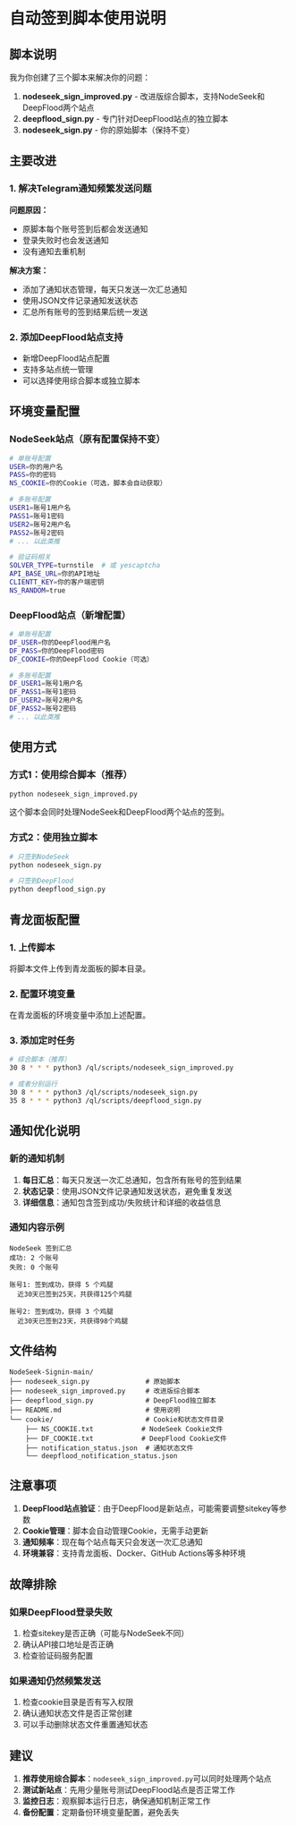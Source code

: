 # 自动签到脚本使用说明

## 脚本说明

我为你创建了三个脚本来解决你的问题：

1. **nodeseek_sign_improved.py** - 改进版综合脚本，支持NodeSeek和DeepFlood两个站点
2. **deepflood_sign.py** - 专门针对DeepFlood站点的独立脚本
3. **nodeseek_sign.py** - 你的原始脚本（保持不变）

## 主要改进

### 1. 解决Telegram通知频繁发送问题

**问题原因：**
- 原脚本每个账号签到后都会发送通知
- 登录失败时也会发送通知
- 没有通知去重机制

**解决方案：**
- 添加了通知状态管理，每天只发送一次汇总通知
- 使用JSON文件记录通知发送状态
- 汇总所有账号的签到结果后统一发送

### 2. 添加DeepFlood站点支持

- 新增DeepFlood站点配置
- 支持多站点统一管理
- 可以选择使用综合脚本或独立脚本

## 环境变量配置

### NodeSeek站点（原有配置保持不变）
```bash
# 单账号配置
USER=你的用户名
PASS=你的密码
NS_COOKIE=你的Cookie（可选，脚本会自动获取）

# 多账号配置
USER1=账号1用户名
PASS1=账号1密码
USER2=账号2用户名  
PASS2=账号2密码
# ... 以此类推

# 验证码相关
SOLVER_TYPE=turnstile  # 或 yescaptcha
API_BASE_URL=你的API地址
CLIENTT_KEY=你的客户端密钥
NS_RANDOM=true
```

### DeepFlood站点（新增配置）
```bash
# 单账号配置
DF_USER=你的DeepFlood用户名
DF_PASS=你的DeepFlood密码
DF_COOKIE=你的DeepFlood Cookie（可选）

# 多账号配置
DF_USER1=账号1用户名
DF_PASS1=账号1密码
DF_USER2=账号2用户名
DF_PASS2=账号2密码
# ... 以此类推
```

## 使用方式

### 方式1：使用综合脚本（推荐）
```bash
python nodeseek_sign_improved.py
```
这个脚本会同时处理NodeSeek和DeepFlood两个站点的签到。

### 方式2：使用独立脚本
```bash
# 只签到NodeSeek
python nodeseek_sign.py

# 只签到DeepFlood  
python deepflood_sign.py
```

## 青龙面板配置

### 1. 上传脚本
将脚本文件上传到青龙面板的脚本目录。

### 2. 配置环境变量
在青龙面板的环境变量中添加上述配置。

### 3. 添加定时任务
```bash
# 综合脚本（推荐）
30 8 * * * python3 /ql/scripts/nodeseek_sign_improved.py

# 或者分别运行
30 8 * * * python3 /ql/scripts/nodeseek_sign.py
35 8 * * * python3 /ql/scripts/deepflood_sign.py
```

## 通知优化说明

### 新的通知机制
1. **每日汇总**：每天只发送一次汇总通知，包含所有账号的签到结果
2. **状态记录**：使用JSON文件记录通知发送状态，避免重复发送
3. **详细信息**：通知包含签到成功/失败统计和详细的收益信息

### 通知内容示例
```
NodeSeek 签到汇总
成功: 2 个账号
失败: 0 个账号

账号1: 签到成功，获得 5 个鸡腿
  近30天已签到25天，共获得125个鸡腿

账号2: 签到成功，获得 3 个鸡腿  
  近30天已签到23天，共获得98个鸡腿
```

## 文件结构
```
NodeSeek-Signin-main/
├── nodeseek_sign.py              # 原始脚本
├── nodeseek_sign_improved.py     # 改进版综合脚本
├── deepflood_sign.py             # DeepFlood独立脚本
├── README.md                     # 使用说明
└── cookie/                       # Cookie和状态文件目录
    ├── NS_COOKIE.txt            # NodeSeek Cookie文件
    ├── DF_COOKIE.txt            # DeepFlood Cookie文件
    ├── notification_status.json  # 通知状态文件
    └── deepflood_notification_status.json
```

## 注意事项

1. **DeepFlood站点验证**：由于DeepFlood是新站点，可能需要调整sitekey等参数
2. **Cookie管理**：脚本会自动管理Cookie，无需手动更新
3. **通知频率**：现在每个站点每天只会发送一次汇总通知
4. **环境兼容**：支持青龙面板、Docker、GitHub Actions等多种环境

## 故障排除

### 如果DeepFlood登录失败
1. 检查sitekey是否正确（可能与NodeSeek不同）
2. 确认API接口地址是否正确
3. 检查验证码服务配置

### 如果通知仍然频繁发送
1. 检查cookie目录是否有写入权限
2. 确认通知状态文件是否正常创建
3. 可以手动删除状态文件重置通知状态

## 建议

1. **推荐使用综合脚本**：`nodeseek_sign_improved.py`可以同时处理两个站点
2. **测试新站点**：先用少量账号测试DeepFlood站点是否正常工作
3. **监控日志**：观察脚本运行日志，确保通知机制正常工作
4. **备份配置**：定期备份环境变量配置，避免丢失